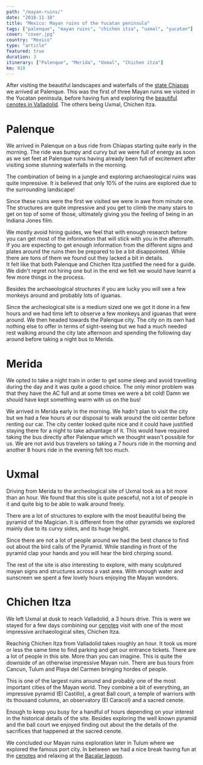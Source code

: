 ```yaml
---
path: "/mayan-ruins/"
date: "2018-11-18"
title: "Mexico: Mayan ruins of the Yucatan peninsula"
tags: ["palenque", "mayan ruins", "chichen itza", "uxmal", "yucatan"]
cover: "cover.jpg"
country: "Mexico"
type: "article"
featured: true
duration: 3
itinerary: ["Palenque", "Merida", "Uxmal", "Chichen itza"]
km: 910
---
```


After visiting the beautiful landscapes and waterfalls of the [state Chiapas](/chiapas/) we arrived at Palenque. This was the first of three Mayan ruins we visited in the Yucatan peninsula, before having fun and exploring the [beautiful cenotes in Valladolid](/cenotes/). The others being Uxmal, Chichen Itza.

# Palenque

We arrived in Palenque on a bus ride from Chiapas starting quite early in the morning. The ride was bumpy and curvy but we were full of energy as soon as we set feet at Palenque ruins having already been full of excitement after visiting some stunning waterfalls in the morning.

The combination of being in a jungle and exploring archaeological ruins was quite impressive. It is believed that only 10% of the ruins are explored due to the surrounding landscape!

<rehype-image src="palenque.jpg"></rehype-image>

Since these ruins were the first we visited we were in awe from minute one. The structures are quite impressive and you get to climb the many stairs to get on top of some of those, ultimately giving you the feeling of being in an Indiana Jones film.

<rehype-image src="palenque3.jpg"></rehype-image>

<tip title="Hiring a guide">
We mostly avoid hiring guides, we feel that with enough research before you can get most of the information that will stick with you in the aftermath. If you are expecting to get enough information from the different signs and plates around the ruins then be prepared to be a bit disappointed. While there are tons of them we found out they lacked a bit in details.
<br />
It felt like that both Palenque and Chichen Itza justified the need for a guide. We didn't regret not hiring one but in the end we felt we would have learnt a few more things in the process.
</tip>

<rehype-image src="palenque2.jpg"></rehype-image>

Besides the archaeological structures if you are lucky you will see a few monkeys around and probably lots of iguanas.

Since the archeological site is a medium sized one we got it done in a few hours and we had time left to observe a few monkeys and iguanas that were around. We then headed towards the Palenque city. The city on its own had nothing else to offer in terms of sight-seeing but we had a much needed rest walking around the city late afternoon and spending the following day around before taking a night bus to Merida.

# Merida

We opted to take a night train in order to get some sleep and avoid travelling during the day and it was quite a good choice. The only minor problem was that they have the AC full and at some times we were a bit cold! Damn we should have kept something warm with us on the bus!

We arrived in Merida early in the morning. We hadn't plan to visit the city but we had a few hours at our disposal to walk around the old center before renting our car. The city center looked quite nice and it could have justified staying there for a night to take advantage of it. This would have required taking the bus directly after Palenque which we thought wasn't possible for us. We are not avid bus travelers so taking a 7 hours ride in the morning and another 8 hours ride in the evening felt too much.

# Uxmal

Driving from Merida to the archeological site of Uxmal took as a bit more than an hour. We found that this site is quite peaceful, not a lot of people in it and quite big to be able to walk around freely.

<rehype-image src="uxmal.jpg"></rehype-image>

There are a lot of structures to explore with the most beautiful being the pyramid of the Magician. It is different from the other pyramids we explored mainly due to its curvy sides, and its huge height.

<rehype-image src="uxmal3.jpg"></rehype-image>

<tip title="Pyramid bird calls">
Since there are not a lot of people around we had the best chance to find out about the bird calls of the Pyramid. While standing in front of the pyramid clap your hands and you will hear the bird chirping sound.
</tip>

The rest of the site is also interesting to explore, with many sculptured mayan signs and structures across a vast area. With enough water and sunscreen we spent a few lovely hours enjoying the Mayan wonders.

<rehype-image src="uxmal4.jpg"></rehype-image>

# Chichen Itza

We left Uxmal at dusk to reach Valladolid, a 3 hours drive. This is were we stayed for a few days combining our [cenotes](/cenotes/) visit with one of the most impressive archaeological sites, Chichen Itza.

<rehype-image src="chichenitza2.jpg"></rehype-image>

Reaching Chichen Itza from Valladolid takes roughly an hour. It took us more or less the same time to find parking and get our entrance tickets. There are a lot of people in this site. More than you can imagine. This is quite the downside of an otherwise impressive Mayan ruin. There are bus tours from Cancun, Tulum and Playa del Carmen bringing hordes of people.

<rehype-image src="chichenitza5.jpg"></rehype-image>

This is one of the largest ruins around and probably one of the most important cities of the Mayan world. They combine a bit of everything, an impressive pyramid (El Castillo), a great Ball court, a temple of warriors with its thousand columns, an observatory (El Caracol) and a sacred cenote.

<photo-composition><rehype-image src="chichenitza6.jpg" /><rehype-image src="chichenitza9.jpg" /></photo-composition>

<rehype-image src="chichenitza7.jpg"></rehype-image>

Enough to keep you busy for a handful of hours depending on your interest in the historical details of the site. Besides exploring the well known pyramid and the ball court we enjoyed finding out about the the details of the sacrifices that happened at the sacred cenote.

<rehype-image src="chichenitza8.jpg"></rehype-image>

We concluded our Mayan ruins exploration later in Tulum where we explored the famous port city. In between we had a nice break having fun at the [cenotes](/cenotes) and relaxing at the [Bacalar lagoon](bacalar).

